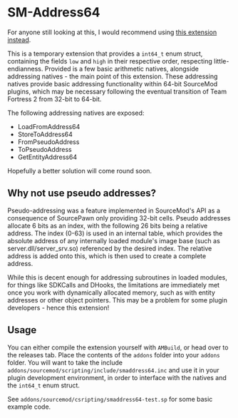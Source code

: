 # SM-Address64

For anyone still looking at this, I would recommend using [this extension instead](https://github.com/skial-com/port64/).

This is a temporary extension that provides a `int64_t` enum struct, containing the fields `low` and `high` in their respective order, respecting little-endianness. Provided is a few basic arithmetic natives, alongside addressing natives - the main point of this extension. These addressing natives provide basic addressing functionality within 64-bit SourceMod plugins, which may be necessary following the eventual transition of Team Fortress 2 from 32-bit to 64-bit.

The following addressing natives are exposed:
- LoadFromAddress64
- StoreToAddress64
- FromPseudoAddress
- ToPseudoAddress
- GetEntityAddress64

Hopefully a better solution will come round soon.

## Why not use pseudo addresses?
Pseudo-addressing was a feature implemented in SourceMod's API as a consequence of SourcePawn only providing 32-bit cells. Pseudo addresses allocate 6 bits as an index, with the following 26 bits being a relative address. The index (0-63) is used in an internal table, which provides the absolute address of any internally loaded module's image base (such as server.dll/server_srv.so) referenced by the desired index. The relative address is added onto this, which is then used to create a complete address.

While this is decent enough for addressing subroutines in loaded modules, for things like SDKCalls and DHooks, the limitations are immediately met once you work with dynamically allocated memory, such as with entity addresses or other object pointers. This may be a problem for some plugin developers - hence this extension!

## Usage
You can either compile the extension yourself with `AMBuild`, or head over to the releases tab. Place the contents of the `addons` folder into your `addons` folder. You will want to take the include `addons/sourcemod/scripting/include/smaddress64.inc` and use it in your plugin development environment, in order to interface with the natives and the `int64_t` enum struct.

See `addons/sourcemod/csripting/smaddress64-test.sp` for some basic example code.

